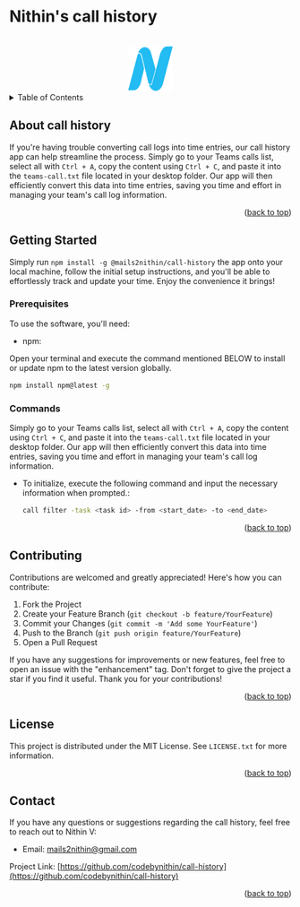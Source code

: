 # Nithin's call history

<a name="readme-top"></a>

<!-- PROJECT LOGO -->
<br />
<div align="center">
  <a href="https://github.com/codebynithin/call-history">
    <img src="./favicon.png" alt="Logo" width="80" height="80">
  </a>
</div>

<!-- TABLE OF CONTENTS -->
<details>
  <summary>Table of Contents</summary>
  <ol>
    <li>
      <a href="#about-the-project">About </a>
    </li>
    <li>
      <a href="#getting-started">Getting Started</a>
      <ul>
        <li><a href="#prerequisites">Prerequisites</a></li>
        <!-- <li><a href="#installation">Installation</a></li> -->
        <li><a href="#commands">Commands</a></li>
      </ul>
    </li>
    <li><a href="#contributing">Contributing</a></li>
    <li><a href="#license">License</a></li>
    <li><a href="#contact">Contact</a></li>
  </ol>
</details>

<!-- ABOUT THE PROJECT -->

## About call history

If you're having trouble converting call logs into time entries, our call history app can help streamline the process. Simply go to your Teams calls list, select all with `Ctrl + A`, copy the content using `Ctrl + C`, and paste it into the `teams-call.txt` file located in your desktop folder. Our app will then efficiently convert this data into time entries, saving you time and effort in managing your team's call log information.

<p align="right">(<a href="#readme-top">back to top</a>)</p>

<!-- GETTING STARTED -->

## Getting Started

Simply run `npm install -g @mails2nithin/call-history` the app onto your local machine, follow the initial setup instructions, and you'll be able to effortlessly track and update your time. Enjoy the convenience it brings!

### Prerequisites

To use the software, you'll need:

- npm:

Open your terminal and execute the command mentioned BELOW to install or update npm to the latest version globally.

```sh
npm install npm@latest -g
```

### Commands

Simply go to your Teams calls list, select all with `Ctrl + A`, copy the content using `Ctrl + C`, and paste it into the `teams-call.txt` file located in your desktop folder. Our app will then efficiently convert this data into time entries, saving you time and effort in managing your team's call log information.

- To initialize, execute the following command and input the necessary information when prompted.:

  ```sh
  call filter -task <task id> -from <start_date> -to <end_date>
  ```

<p align="right">(<a href="#readme-top">back to top</a>)</p>

<!-- CONTRIBUTING -->

## Contributing

Contributions are welcomed and greatly appreciated! Here's how you can contribute:

1. Fork the Project
2. Create your Feature Branch (`git checkout -b feature/YourFeature`)
3. Commit your Changes (`git commit -m 'Add some YourFeature'`)
4. Push to the Branch (`git push origin feature/YourFeature`)
5. Open a Pull Request

If you have any suggestions for improvements or new features, feel free to open an issue with the "enhancement" tag. Don't forget to give the project a star if you find it useful. Thank you for your contributions!

<p align="right">(<a href="#readme-top">back to top</a>)</p>

<!-- LICENSE -->

## License

This project is distributed under the MIT License. See `LICENSE.txt` for more information.

<p align="right">(<a href="#readme-top">back to top</a>)</p>

<!-- CONTACT -->

## Contact

If you have any questions or suggestions regarding the call history, feel free to reach out to Nithin V:

- Email: mails2nithin@gmail.com

Project Link: [https://github.com/codebynithin/call-history](https://github.com/codebynithin/call-history)

<p align="right">(<a href="#readme-top">back to top</a>)</p>
